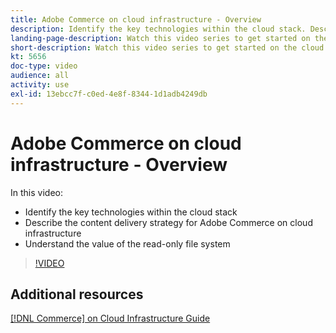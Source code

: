 ```yaml
---
title: Adobe Commerce on cloud infrastructure - Overview
description: Identify the key technologies within the cloud stack​. Describe the content delivery strategy for Adobe Commerce. Understand the value of the read-only file system.
landing-page-description: Watch this video series to get started on the cloud infrastructure used for deploying and managing Adobe Commerce.
short-description: Watch this video series to get started on the cloud infrastructure used for deploying and managing Adobe Commerce.
kt: 5656
doc-type: video
audience: all
activity: use
exl-id: 13ebcc7f-c0ed-4e8f-8344-1d1adb4249db
---
```

# Adobe Commerce on cloud infrastructure - Overview

In this video:

- Identify the key technologies within the cloud stack​
- Describe the content delivery strategy for Adobe Commerce on cloud infrastructure
- Understand the value of the read-only file system

>[!VIDEO](https://video.tv.adobe.com/v/35298?quality=12&learn=on)

## Additional resources

[[!DNL Commerce] on Cloud Infrastructure Guide](https://experienceleague.adobe.com/docs/commerce-cloud-service/user-guide/overview.html)
